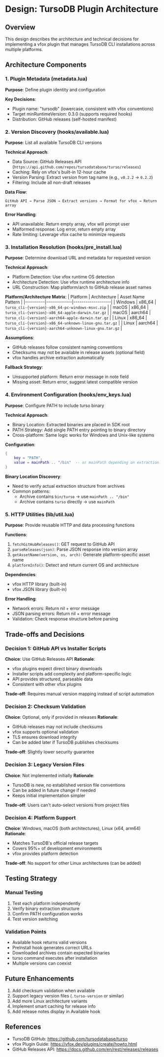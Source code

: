 # Design: TursoDB Plugin Architecture

## Overview
This design describes the architecture and technical decisions for implementing a vfox plugin that manages TursoDB CLI installations across multiple platforms.

## Architecture Components

### 1. Plugin Metadata (metadata.lua)
**Purpose**: Define plugin identity and configuration

**Key Decisions**:
- Plugin name: "tursodb" (lowercase, consistent with vfox conventions)
- Target minRuntimeVersion: 0.3.0 (supports required hooks)
- Distribution: GitHub releases (self-hosted manifest)

### 2. Version Discovery (hooks/available.lua)
**Purpose**: List all available TursoDB CLI versions

**Technical Approach**:
- Data Source: GitHub Releases API (`https://api.github.com/repos/tursodatabase/turso/releases`)
- Caching: Rely on vfox's built-in 12-hour cache
- Version Parsing: Extract version from tag name (e.g., `v0.2.2` → `0.2.2`)
- Filtering: Include all non-draft releases

**Data Flow**:
```
GitHub API → Parse JSON → Extract versions → Format for vfox → Return array
```

**Error Handling**:
- API unavailable: Return empty array, vfox will prompt user
- Malformed response: Log error, return empty array
- Rate limiting: Leverage vfox cache to minimize requests

### 3. Installation Resolution (hooks/pre_install.lua)
**Purpose**: Determine download URL and metadata for requested version

**Technical Approach**:
- Platform Detection: Use vfox runtime OS detection
- Architecture Detection: Use vfox runtime architecture info
- URL Construction: Map platform/arch to GitHub release asset names

**Platform/Architecture Matrix**:
| Platform | Architecture | Asset Name Pattern |
|----------|-------------|-------------------|
| Windows | x86_64 | `turso_cli-{version}-x86_64-pc-windows-msvc.zip` |
| macOS | x86_64 | `turso_cli-{version}-x86_64-apple-darwin.tar.gz` |
| macOS | aarch64 | `turso_cli-{version}-aarch64-apple-darwin.tar.gz` |
| Linux | x86_64 | `turso_cli-{version}-x86_64-unknown-linux-gnu.tar.gz` |
| Linux | aarch64 | `turso_cli-{version}-aarch64-unknown-linux-gnu.tar.gz` |

**Assumptions**:
- GitHub releases follow consistent naming conventions
- Checksums may not be available in release assets (optional field)
- vfox handles archive extraction automatically

**Fallback Strategy**:
- Unsupported platform: Return error message in note field
- Missing asset: Return error, suggest latest compatible version

### 4. Environment Configuration (hooks/env_keys.lua)
**Purpose**: Configure PATH to include turso binary

**Technical Approach**:
- Binary Location: Extracted binaries are placed in SDK root
- PATH Strategy: Add single PATH entry pointing to binary directory
- Cross-platform: Same logic works for Windows and Unix-like systems

**Configuration**:
```lua
{
    key = "PATH",
    value = mainPath .. "/bin"  -- or mainPath depending on extraction structure
}
```

**Binary Location Discovery**:
- Need to verify actual extraction structure from archives
- Common patterns:
  - Archive contains `bin/turso` → use `mainPath .. "/bin"`
  - Archive contains `turso` directly → use `mainPath`

### 5. HTTP Utilities (lib/util.lua)
**Purpose**: Provide reusable HTTP and data processing functions

**Functions**:
1. `fetchGitHubReleases()`: GET request to GitHub API
2. `parseReleases(json)`: Parse JSON response into version array
3. `getAssetName(version, os, arch)`: Generate platform-specific asset name
4. `platformInfo()`: Detect and return current OS and architecture

**Dependencies**:
- vfox HTTP library (built-in)
- vfox JSON library (built-in)

**Error Handling**:
- Network errors: Return nil + error message
- JSON parsing errors: Return nil + error message
- Validation: Check response structure before parsing

## Trade-offs and Decisions

### Decision 1: GitHub API vs Installer Scripts
**Choice**: Use GitHub Releases API
**Rationale**: 
- vfox plugins expect direct binary downloads
- Installer scripts add complexity and platform-specific logic
- API provides structured, parseable data
- Consistent with other vfox plugins

**Trade-off**: Requires manual version mapping instead of script automation

### Decision 2: Checksum Validation
**Choice**: Optional, only if provided in releases
**Rationale**:
- GitHub releases may not include checksums
- vfox supports optional validation
- TLS ensures download integrity
- Can be added later if TursoDB publishes checksums

**Trade-off**: Slightly lower security guarantee

### Decision 3: Legacy Version Files
**Choice**: Not implemented initially
**Rationale**:
- TursoDB is new, no established version file conventions
- Can be added in future change if needed
- Keeps initial implementation simpler

**Trade-off**: Users can't auto-select versions from project files

### Decision 4: Platform Support
**Choice**: Windows, macOS (both architectures), Linux (x64, arm64)
**Rationale**:
- Matches TursoDB's official release targets
- Covers 95%+ of development environments
- vfox provides platform detection

**Trade-off**: No support for other Linux architectures (can be added)

## Testing Strategy

### Manual Testing
1. Test each platform independently
2. Verify binary extraction structure
3. Confirm PATH configuration works
4. Test version switching

### Validation Points
- Available hook returns valid versions
- PreInstall hook generates correct URLs
- Downloaded archives contain expected binaries
- turso command executes after installation
- Multiple versions can coexist

## Future Enhancements
1. Add checksum validation when available
2. Support legacy version files (`.turso-version` or similar)
3. Add more Linux architecture variants
4. Implement smart caching for release info
5. Add release notes display in Available hook

## References
- TursoDB GitHub: https://github.com/tursodatabase/turso
- vfox Plugin Guide: https://vfox.dev/plugins/create/howto.html
- GitHub Releases API: https://docs.github.com/en/rest/releases/releases
